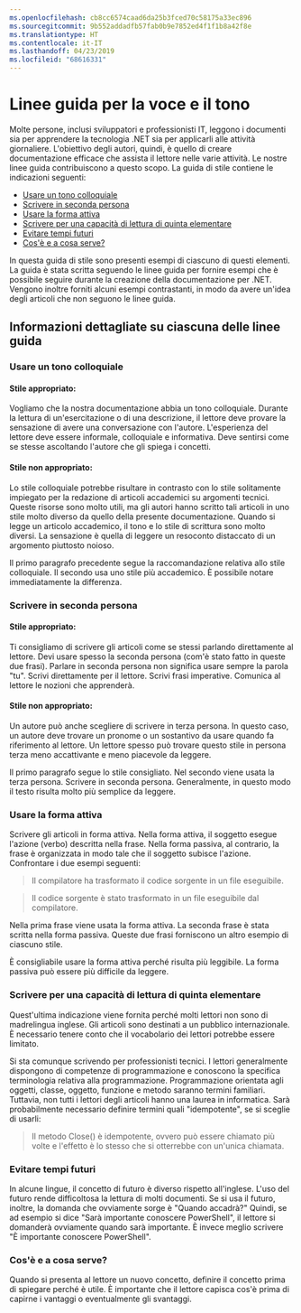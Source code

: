 ```yaml
---
ms.openlocfilehash: cb8cc6574caad6da25b3fced70c58175a33ec896
ms.sourcegitcommit: 9b552addadfb57fab0b9e7852ed4f1f1b8a42f8e
ms.translationtype: HT
ms.contentlocale: it-IT
ms.lasthandoff: 04/23/2019
ms.locfileid: "68616331"
---
```

# <a name="voice-and-tone-guidelines"></a>Linee guida per la voce e il tono

Molte persone, inclusi sviluppatori e professionisti IT, leggono i documenti sia per apprendere la tecnologia .NET sia per applicarli alle attività giornaliere.
L'obiettivo degli autori, quindi, è quello di creare documentazione efficace che assista il lettore nelle varie attività. Le nostre linee guida contribuiscono a questo scopo. La guida di stile contiene le indicazioni seguenti:
- [Usare un tono colloquiale](#use-a-conversational-tone)
- [Scrivere in seconda persona](#write-in-2nd-person)
- [Usare la forma attiva](#use-active-voice)
- [Scrivere per una capacità di lettura di quinta elementare](#target-a-fifth-grade-reading-level)
- [Evitare tempi futuri](#avoid-future-tense)
- [Cos'è e a cosa serve?](#what-is-it-so-what)

In questa guida di stile sono presenti esempi di ciascuno di questi elementi. La guida è stata scritta seguendo le linee guida per fornire esempi che è possibile seguire durante la creazione della documentazione per .NET. Vengono inoltre forniti alcuni esempi contrastanti, in modo da avere un'idea degli articoli che non seguono le linee guida.

## <a name="details-on-each-guideline"></a>Informazioni dettagliate su ciascuna delle linee guida

### <a name="use-a-conversational-tone"></a>Usare un tono colloquiale
#### <a name="appropriate-style"></a>Stile appropriato:
Vogliamo che la nostra documentazione abbia un tono colloquiale. Durante la lettura di un'esercitazione o di una descrizione, il lettore deve provare la sensazione di avere una conversazione con l'autore.
L'esperienza del lettore deve essere informale, colloquiale e informativa. Deve sentirsi come se stesse ascoltando l'autore che gli spiega i concetti.

#### <a name="inappropriate-style"></a>Stile non appropriato:
Lo stile colloquiale potrebbe risultare in contrasto con lo stile solitamente impiegato per la redazione di articoli accademici su argomenti tecnici. Queste risorse sono molto utili, ma gli autori hanno scritto tali articoli in uno stile molto diverso da quello della presente documentazione. Quando si legge un articolo accademico, il tono e lo stile di scrittura sono molto diversi.
La sensazione è quella di leggere un resoconto distaccato di un argomento piuttosto noioso.  

Il primo paragrafo precedente segue la raccomandazione relativa allo stile colloquiale. Il secondo usa uno stile più accademico. È possibile notare immediatamente la differenza. 

### <a name="write-in-second-person"></a>Scrivere in seconda persona
#### <a name="appropriate-style"></a>Stile appropriato:
Ti consigliamo di scrivere gli articoli come se stessi parlando direttamente al lettore. Devi usare spesso la seconda persona (com'è stato fatto in queste due frasi). Parlare in seconda persona non significa usare sempre la parola "tu". Scrivi direttamente per il lettore. Scrivi frasi imperative.
Comunica al lettore le nozioni che apprenderà.

#### <a name="inappropriate-style"></a>Stile non appropriato: 
Un autore può anche scegliere di scrivere in terza persona. In questo caso, un autore deve trovare un pronome o un sostantivo da usare quando fa riferimento al lettore. Un lettore spesso può trovare questo stile in persona terza meno accattivante e meno piacevole da leggere.

Il primo paragrafo segue lo stile consigliato. Nel secondo viene usata la terza persona. Scrivere in seconda persona. Generalmente, in questo modo il testo risulta molto più semplice da leggere.

### <a name="use-active-voice"></a>Usare la forma attiva

Scrivere gli articoli in forma attiva. Nella forma attiva, il soggetto esegue l'azione (verbo) descritta nella frase. Nella forma passiva, al contrario, la frase è organizzata in modo tale che il soggetto subisce l'azione. Confrontare i due esempi seguenti:

>Il compilatore ha trasformato il codice sorgente in un file eseguibile.

>Il codice sorgente è stato trasformato in un file eseguibile dal compilatore.

Nella prima frase viene usata la forma attiva. La seconda frase è stata scritta nella forma passiva.
Queste due frasi forniscono un altro esempio di ciascuno stile.

È consigliabile usare la forma attiva perché risulta più leggibile. La forma passiva può essere più difficile da leggere.

### <a name="target-a-fifth-grade-reading-level"></a>Scrivere per una capacità di lettura di quinta elementare

Quest'ultima indicazione viene fornita perché molti lettori non sono di madrelingua inglese.
Gli articoli sono destinati a un pubblico internazionale. È necessario tenere conto che il vocabolario dei lettori potrebbe essere limitato.

Si sta comunque scrivendo per professionisti tecnici. I lettori generalmente dispongono di competenze di programmazione e conoscono la specifica terminologia relativa alla programmazione. Programmazione orientata agli oggetti, classe, oggetto, funzione e metodo saranno termini familiari. Tuttavia, non tutti i lettori degli articoli hanno una laurea in informatica. Sarà probabilmente necessario definire termini quali "idempotente", se si sceglie di usarli:

>Il metodo Close() è idempotente, ovvero può essere chiamato più volte e l'effetto è lo stesso che si otterrebbe con un'unica chiamata.

### <a name="avoid-future-tense"></a>Evitare tempi futuri
In alcune lingue, il concetto di futuro è diverso rispetto all'inglese. L'uso del futuro rende difficoltosa la lettura di molti documenti. Se si usa il futuro, inoltre, la domanda che ovviamente sorge è "Quando accadrà?" Quindi, se ad esempio si dice "Sarà importante conoscere PowerShell", il lettore si domanderà ovviamente quando sarà importante. È invece meglio scrivere "È importante conoscere PowerShell".

### <a name="what-is-it---so-what"></a>Cos'è e a cosa serve?
Quando si presenta al lettore un nuovo concetto, definire il concetto prima di spiegare perché è utile. È importante che il lettore capisca cos'è prima di capirne i vantaggi o eventualmente gli svantaggi. 
